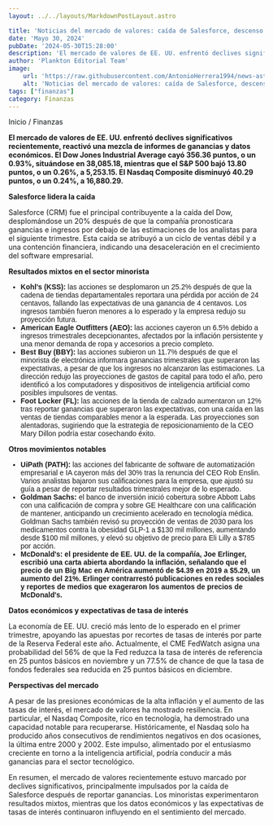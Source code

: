 ```yaml
---
layout: ../../layouts/MarkdownPostLayout.astro

title: 'Noticias del mercado de valores: caída de Salesforce, descenso del Dow y resbalón del Nasdaq'
date: 'Mayo 30, 2024'
pubDate: '2024-05-30T15:28:00'
description: 'El mercado de valores de EE. UU. enfrentó declives significativos recientemente, reactivó una mezcla de informes de ganancias y datos económicos.'
author: 'Plankton Editorial Team'
image:
    url: 'https://raw.githubusercontent.com/AntonioHerrera1994/news-astro/master/src/assets/finanzas/finanzas28.webp'
    alt: 'Noticias del mercado de valores: caída de Salesforce, descenso del Dow y resbalón del Nasdaq'
tags: ["finanzas"]
category: Finanzas
---
```


<style>
    ul{
        font-family: 'Helvetica', sans-serif;
    }
</style>

<span><a href="/" style="text-decoration:none;color:#0F1416">Inicio</a> / <a href="/finanzas" style="text-decoration:none;color:#0F1416">Finanzas</a></span>


<p style="font-weight: bold;">El mercado de valores de EE. UU. enfrentó declives significativos recientemente, reactivó una mezcla de informes de ganancias y datos económicos. El Dow Jones Industrial Average cayó 356.36 puntos, o un 0.93%, situándose en 38,085.18, mientras que el S&P 500 bajó 13.80 puntos, o un 0.26%, a 5,253.15. El Nasdaq Composite disminuyó 40.29 puntos, o un 0.24%, a 16,880.29.
</p>

**Salesforce lidera la caída**

Salesforce (CRM) fue el principal contribuyente a la caída del Dow, desplomándose un 20% después de que la compañía pronosticara ganancias e ingresos por debajo de las estimaciones de los analistas para el siguiente trimestre. Esta caída se atribuyó a un ciclo de ventas débil y a una contención financiera, indicando una desaceleración en el crecimiento del software empresarial.

**Resultados mixtos en el sector minorista**

<ul>
<li><span style="font-weight:bold">Kohl's (KSS):</span> las acciones se desplomaron un 25.2% después de que la cadena de tiendas departamentales reportara una pérdida por acción de 24 centavos, fallando las expectativas de una ganancia de 4 centavos. Los ingresos también fueron menores a lo esperado y la empresa redujo su proyección futura.</li>
<li><span style="font-weight:bold">American Eagle Outfitters (AEO):</span> las acciones cayeron un 6.5% debido a ingresos trimestrales decepcionantes, afectados por la inflación persistente y una menor demanda de ropa y accesorios a precio completo.</li>
<li><span style="font-weight:bold">Best Buy (BBY):</span> las acciones subieron un 11.7% después de que el minorista de electrónica informara ganancias trimestrales que superaron las expectativas, a pesar de que los ingresos no alcanzaron las estimaciones. La dirección redujo las proyecciones de gastos de capital para todo el año, pero identificó a los computadores y dispositivos de inteligencia artificial como posibles impulsores de ventas.</li>
<li><span style="font-weight:bold">Foot Locker (FL):</span> las acciones de la tienda de calzado aumentaron un 12% tras reportar ganancias que superaron las expectativas, con una caída en las ventas de tiendas comparables menor a la esperada. Las proyecciones son alentadoras, sugiriendo que la estrategia de reposicionamiento de la CEO Mary Dillon podría estar cosechando éxito.</li>
</ul>

**Otros movimientos notables**
<ul>
<li><span style="font-weight:bold">UiPath (PATH):</span> las acciones del fabricante de software de automatización empresarial e IA cayeron más del 30% tras la renuncia del CEO Rob Enslin. Varios analistas bajaron sus calificaciones para la empresa, que ajustó su guía a pesar de reportar resultados trimestrales mejor de lo esperado.</li>
<li><span style="font-weight:bold">Goldman Sachs:</span> el banco de inversión inició cobertura sobre Abbott Labs con una calificación de compra y sobre GE Healthcare con una calificación de mantener, anticipando un crecimiento acelerado en tecnología médica. Goldman Sachs también revisó su proyección de ventas de 2030 para los medicamentos contra la obesidad GLP-1 a $130 mil millones, aumentando desde $100 mil millones, y elevó su objetivo de precio para Eli Lilly a $785 por acción.</li>
<li><span style="font-weight:bold">McDonald's: el presidente de EE. UU. de la compañía, Joe Erlinger, escribió una carta abierta abordando la inflación, señalando que el precio de un Big Mac en América aumentó de $4.39 en 2019 a $5.29, un aumento del 21%. Erlinger contrarrestó publicaciones en redes sociales y reportes de medios que exageraron los aumentos de precios de McDonald's.</li>
</ul>

**Datos económicos y expectativas de tasa de interés**

La economía de EE. UU. creció más lento de lo esperado en el primer trimestre, apoyando las apuestas por recortes de tasas de interés por parte de la Reserva Federal este año. Actualmente, el CME FedWatch asigna una probabilidad del 56% de que la Fed reduzca la tasa de interés de referencia en 25 puntos básicos en noviembre y un 77.5% de chance de que la tasa de fondos federales sea reducida en 25 puntos básicos en diciembre.

**Perspectivas del mercado**

A pesar de las presiones económicas de la alta inflación y el aumento de las tasas de interés, el mercado de valores ha mostrado resiliencia. En particular, el Nasdaq Composite, rico en tecnología, ha demostrado una capacidad notable para recuperarse. Históricamente, el Nasdaq solo ha producido años consecutivos de rendimientos negativos en dos ocasiones, la última entre 2000 y 2002. Este impulso, alimentado por el entusiasmo creciente en torno a la inteligencia artificial, podría conducir a más ganancias para el sector tecnológico.

En resumen, el mercado de valores recientemente estuvo marcado por declives significativos, principalmente impulsados por la caída de Salesforce después de reportar ganancias. Los minoristas experimentaron resultados mixtos, mientras que los datos económicos y las expectativas de tasas de interés continuaron influyendo en el sentimiento del mercado.
